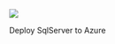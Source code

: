<a href="https://azuredeploy.net/?repository=https://github.com/szympulka/AzureARM/tree/master/SqlServer" target="_blank">
    <img src="http://azuredeploy.net/deploybutton.png"/>
</a>

Deploy SqlServer to Azure

